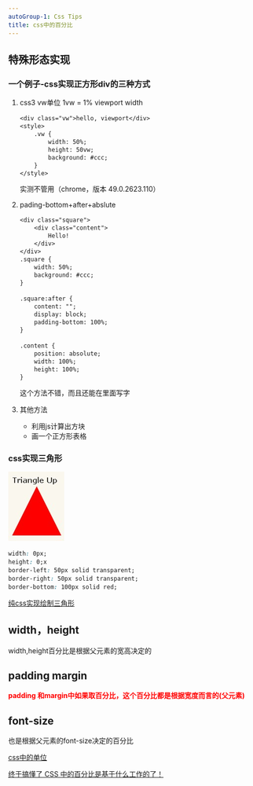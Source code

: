 ```yaml
---
autoGroup-1: Css Tips
title: css中的百分比
---
```

## 特殊形态实现
### 一个例子-css实现正方形div的三种方式
1. css3 vw单位
    1vw = 1% viewport width
    ```
    <div class="vw">hello, viewport</div>
    <style>
        .vw {
            width: 50%;
            height: 50vw;
            background: #ccc;
        }
    </style>
    ```
    实测不管用（chrome，版本 49.0.2623.110）

2. pading-bottom+after+abslute
    ```
    <div class="square">
        <div class="content">
            Hello!
        </div>
    </div>
    .square {
        width: 50%;
        background: #ccc;
    }

    .square:after {
        content: "";
        display: block;
        padding-bottom: 100%;
    }

    .content {
        position: absolute;
        width: 100%;
        height: 100%;
    }
    ```
    这个方法不错，而且还能在里面写字
3. 其他方法
    - 利用js计算出方块
    - 画一个正方形表格

### css实现三角形

![css三角形](./images/201310290941121.jpeg)
```css
width: 0px;
height: 0;x
border-left: 50px solid transparent;
border-right: 50px solid transparent;
border-bottom: 100px solid red;
```
[纯css实现绘制三角形](https://www.cnblogs.com/chengxs/p/11406278.html)
## width，height

width,height百分比是根据父元素的宽高决定的

## padding margin
**<span style="color:red">padding 和margin中如果取百分比，这个百分比都是根据宽度而言的(父元素)</span>**

## font-size

也是根据父元素的font-size决定的百分比






[css中的单位](https://www.runoob.com/cssref/css-units.html)

[终于搞懂了 CSS 中的百分比是基于什么工作的了！](https://mp.weixin.qq.com/s/qOijlt_XCFpycdUPr_TnDA)